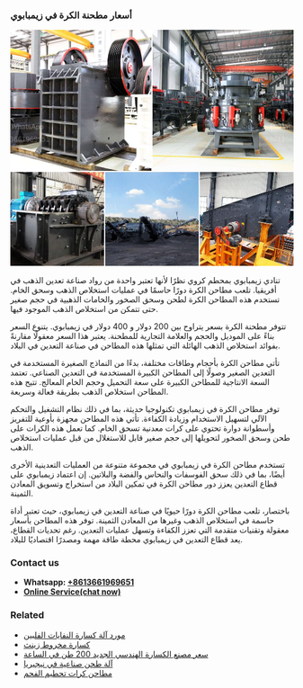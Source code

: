 <h3>أسعار مطحنة الكرة في زيمبابوي</h3><img src='1701746483.jpg' alt=''><p>تنادي زيمبابوي بمحطم كروي نظرًا لأنها تعتبر واحدة من رواد صناعة تعدين الذهب في أفريقيا. تلعب مطاحن الكرة دورًا حاسمًا في عمليات استخلاص الذهب وسحق الخام. تستخدم هذه المطاحن الكرة لطحن وسحق الصخور والخامات الذهبية في حجم صغير حتى تتمكن من استخلاص الذهب الموجود فيها.</p><p>تتوفر مطحنة الكرة بسعر يتراوح بين 200 دولار و 400 دولار في زيمبابوي. يتنوع السعر بناءً على الموديل والحجم والعلامة التجارية للمطحنة. يعتبر هذا السعر معقولًا مقارنةً بفوائد استخلاص الذهب الهائلة التي تمثلها هذه المطاحن في صناعة التعدين في البلاد.</p><p>تأتي مطاحن الكرة بأحجام وطاقات مختلفة، بدءًا من النماذج الصغيرة المستخدمة في التعدين الصغير وصولًا إلى المطاحن الكبيرة المستخدمة في التعدين الصناعي. تعتمد السعة الانتاجية للمطاحن الكبيرة على سعة التحميل وحجم الخام المعالج. تتيح هذه المطاحن استخلاص الذهب بطريقة فعالة وسريعة.</p><p>توفر مطاحن الكرة في زيمبابوي تكنولوجيا حديثة، بما في ذلك نظام التشغيل والتحكم الآلي لتسهيل الاستخدام وزيادة الكفاءة. تأتي هذه المطاحن مجهزة بأوعية للتفريز وأسطوانة دوارة تحتوي على كرات معدنية تسحق الخام. كما تعمل هذه الكرات على طحن وسحق الصخور لتحويلها إلى حجم صغير قابل للاستغلال من قبل عمليات استخلاص الذهب.</p><p>تستخدم مطاحن الكرة في زيمبابوي في مجموعة متنوعة من العمليات التعدينية الأخرى أيضًا، بما في ذلك سحق الفوسفات والنحاس والفضة والبلاتين. إن اعتماد زيمبابوي على قطاع التعدين يعزز دور مطاحن الكرة في تمكين البلاد من استخراج وتسويق المعادن الثمينة.</p><p>باختصار، تلعب مطاحن الكرة دورًا حيويًا في صناعة التعدين في زيمبابوي، حيث تعتبر أداة حاسمة في استخلاص الذهب وغيرها من المعادن الثمينة. توفر هذه المطاحن بأسعار معقولة وتقنيات متقدمة التي تعزز الكفاءة وتسهل عمليات التعدين. رغم تحديات القطاع، يعد قطاع التعدين في زيمبابوي محطة طاقة مهمة ومصدرًا اقتصاديًا للبلاد.</p><h3>Contact us</h3><ul><li><strong>Whatsapp:&nbsp;<a href="https://wa.me/8613661969651">+8613661969651</a></strong></li><li><a href="https://swt.shibang-china.com/?git&amp;zhl&amp;أسعار مطحنة الكرة في زيمبابوي"><strong>Online Service(chat now)</strong></a></li></ul><h3>Related</h3><ul><li><a href='مورد آلة كسارة النفايات الفلبين.md'>مورد آلة كسارة النفايات الفلبين</a></li><li><a href='كسارة مخروط زينث.md'>كسارة مخروط زينث</a></li><li><a href='سعر مصنع الكسارة الهندسي الجديد 200 طن في الساعة.md'>سعر مصنع الكسارة الهندسي الجديد 200 طن في الساعة</a></li><li><a href='آلة طحن صناعية في نيجيريا.md'>آلة طحن صناعية في نيجيريا</a></li><li><a href='مطاحن كرات تحطيم الفحم.md'>مطاحن كرات تحطيم الفحم</a></li></ul>
